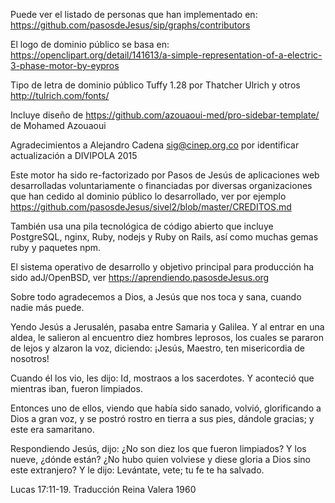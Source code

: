 Puede ver el listado de personas que han implementado en:
<https://github.com/pasosdeJesus/sip/graphs/contributors>

El logo de dominio público se basa en:
<https://openclipart.org/detail/141613/a-simple-representation-of-a-electric-3-phase-motor-by-eypros>

Tipo de letra de dominio público Tuffy 1.28 por Thatcher Ulrich y otros
	http://tulrich.com/fonts/

Incluye diseño de https://github.com/azouaoui-med/pro-sidebar-template/ de
Mohamed Azouaoui

Agradecimientos a Alejandro Cadena <sig@cinep.org.co> por identificar 
actualización a DIVIPOLA 2015

Este motor ha sido re-factorizado por Pasos de Jesús
de aplicaciones web desarrolladas voluntariamente o financiadas por 
diversas organizaciones que han cedido al dominio público lo desarrollado, 
ver por ejemplo
<https://github.com/pasosdeJesus/sivel2/blob/master/CREDITOS.md>

También usa una pila tecnológica de código abierto que incluye 
PostgreSQL, nginx, Ruby, nodejs y Ruby on Rails, así como muchas
gemas ruby y paquetes npm.

El sistema operativo de desarrollo y objetivo principal para producción
ha sido adJ/OpenBSD, ver https://aprendiendo.pasosdeJesus.org



Sobre todo agradecemos a Dios, a Jesús que nos toca y sana, cuando nadie 
más puede.

  Yendo Jesús a Jerusalén, pasaba entre Samaria y Galilea. 
  Y al entrar en una aldea, le salieron al encuentro diez hombres leprosos, 
  los cuales se pararon de lejos y alzaron la voz, diciendo: 
  ¡Jesús, Maestro, ten misericordia de nosotros! 

  Cuando él los vio, les dijo: Id, mostraos a los sacerdotes. 
  Y aconteció que mientras iban, fueron limpiados. 

  Entonces uno de ellos, viendo que había sido sanado, volvió, glorificando 
  a Dios a gran voz, y se postró rostro en tierra a sus pies, dándole gracias; 
  y este era samaritano. 

  Respondiendo Jesús, dijo: ¿No son diez los que fueron limpiados? 
  Y los nueve, ¿dónde están? ¿No hubo quien volviese y diese gloria a 
  Dios sino este extranjero? 
  Y le dijo: Levántate, vete; tu fe te ha salvado. 

  Lucas 17:11-19. Traducción Reina Valera 1960
